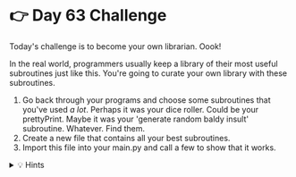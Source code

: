 # 👉 Day 63 Challenge

Today's challenge is to become your own librarian. Oook!

In the real world, programmers usually keep a library of their most useful subroutines just like this. You're going to curate your own library with these subroutines.

1. Go back through your programs and choose some subroutines that you've used *a lot*.  Perhaps it was your dice roller. Could be your prettyPrint.  Maybe it was your 'generate random baldy insult' subroutine. Whatever. Find them.
2. Create a new file that contains all your best subroutines.
3. Import this file into your main.py and call a few to show that it works.

<details> <summary> 💡 Hints </summary>
  
- You're better than this by now!  No hints today, amigos! Good luck!

</details>
